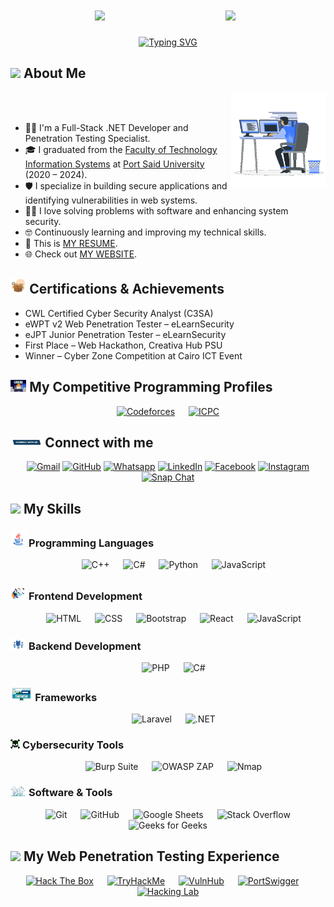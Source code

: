 <h1 align="center">
  <img src="https://iili.io/2OVkwnS.gif" width="40%" style="display: inline-block;">
  <img src="https://media.giphy.com/media/hvRJCLFzcasrR4ia7z/giphy.gif" width="5%" style="display: inline-block;">
</h1>

<p align="center">
  <a href="https://git.io/typing-svg">
    <img src="https://readme-typing-svg.demolab.com?font=Fira+Code&pause=1000&color=D2A306&center=true&vCenter=true&random=false&width=600&lines=Full-Stack+.NET+Developer;Penetration+Testing+Specialist;Always+Learning+New+Things;Building+Secure+Applications" alt="Typing SVG" />
  </a>
</p>

## <img src="https://i.pinimg.com/originals/3f/7e/4e/3f7e4eff7c96e9fe4b8b4b1ff3f7bdb5.gif" width="5%"> About Me
<img align="right" src="https://github.com/Assem2022awad/Portfolio/blob/main/Right_Side.gif" width="30%">

<br><br>
- 👨‍💻 I'm a Full-Stack .NET Developer and Penetration Testing Specialist.
- 🎓 I graduated from the [Faculty of Technology Information Systems](http://psu.edu.eg) at [Port Said University](http://psu.edu.eg) (2020 – 2024).
- 🛡️ I specialize in building secure applications and identifying vulnerabilities in web systems.
- ✍🏻 I love solving problems with software and enhancing system security.
- 🤓 Continuously learning and improving my technical skills.
- 💼 This is [MY RESUME](#).
- 🌐 Check out [MY WEBSITE](#).

## <img src="https://github.com/Assem2022awad/Portfolio/blob/main/giphy%20(1).gif?cid=ecf05e47ak6mwfu812269zzr8ydv529109qzpb8rszwnja9e&rid=giphy.gif&ct=s" width="5%"> Certifications & Achievements
- CWL Certified Cyber Security Analyst (C3SA)
- eWPT v2 Web Penetration Tester – eLearnSecurity
- eJPT Junior Penetration Tester – eLearnSecurity
- First Place – Web Hackathon, Creativa Hub PSU
- Winner – Cyber Zone Competition at Cairo ICT Event
  
## <img src="https://github.com/Assem2022awad/Portfolio/blob/main/giphy%20(4).gif?raw=true" width="5%"> My Competitive Programming Profiles
<p align="center">
  <a href="https://codeforces.com/profile/AssemAwad"><img src="https://img.icons8.com/external-tal-revivo-shadow-tal-revivo/50/000000/external-codeforces-programming-competitions-and-contests-programming-community-logo-shadow-tal-revivo.png" alt="Codeforces" width="5%" /></a>
  &emsp;
  <a href="https://icpc.global/ICPCID/IW0X0CTD0ZV9"><img src="https://i.ibb.co/6J0r7rW/Daco-5610880.png" alt="ICPC" width="5%" /></a>
</p>

## <img src="https://github.com/Assem2022awad/Portfolio/blob/main/Connect-with-me.gif?raw=true" width="10%"> Connect with me
<p align="center">
	<a href="mailto:ahmed.7oskaa@gmail.com"><img src="https://img.shields.io/badge/gmail-%23EA4335.svg?style=plastic&logo=gmail&logoColor=white" alt="Gmail"/></a>
	<a href="https://github.com/7oSkaaa"><img src="https://img.shields.io/badge/github-%23181717.svg?style=plastic&logo=github&logoColor=white" alt="GitHub"/></a>
	<a href="https://wa.me/0201208822340"><img src="https://img.shields.io/badge/whatsapp-%2325D366.svg?style=plastic&logo=whatsapp&logoColor=white" alt="Whatsapp"/></a>
	<a href="https://www.linkedin.com/in/7oskaa/"><img src="https://img.shields.io/badge/linkedin-%230A66C2.svg?style=plastic&logo=linkedin&logoColor=white" alt="LinkedIn"/></a>
	<a href="https://www.facebook.com/7oSkaaa"><img src="https://img.shields.io/badge/facebook-%231877F2.svg?style=plastic&logo=facebook&logoColor=white" alt="Facebook"/></a>
	<a href="https://www.instagram.com/ahmed_7oskaa/"><img src="https://img.shields.io/badge/instagram-%23E4405F.svg?style=plastic&logo=instagram&logoColor=white" alt="Instagram"/></a>
	<a href="https://msng.link/o/?ahmed.7oskaa=sc"><img src="https://img.shields.io/badge/snapchat-%23FFFC00.svg?style=plastic&logo=snapchat&logoColor=black" alt="Snap Chat"/></a>
</p>

## <img src="https://media.giphy.com/media/62pPthiy0sQn7H2J0z/giphy.gif" width="5%"> My Skills

### <img src = "https://github.com/Assem2022awad/Portfolio/blob/main/Programming_Languages.gif?raw=true" width="5%"> Programming Languages
<p align="center"> 
  &emsp; <img alt="C++" src="https://img.shields.io/badge/C++%20-%2300599C.svg?style=plastic&logo=c%2B%2B&logoColor=white">
  &emsp; <img alt="C#" src="https://img.shields.io/badge/C%23%20-%23239120.svg?style=plastic&logo=c-sharp&logoColor=white">
  &emsp; <img alt="Python" src="https://img.shields.io/badge/Python%20-%2314354C.svg?style=plastic&logo=python&logoColor=white">
  &emsp; <img alt="JavaScript" src="https://img.shields.io/badge/JavaScript%20-%23F7DF1E.svg?style=plastic&logo=javascript&logoColor=black">
</p>

### <img src = "https://github.com/Assem2022awad/Portfolio/blob/main/Animation%20-%201735038185203.gif?raw=true" width="5%"> Frontend Development
<p align="center"> 
  &emsp; <img alt="HTML" src="https://img.shields.io/badge/HTML5%20-%23E34F26.svg?style=plastic&logo=html5&logoColor=white">
  &emsp; <img alt="CSS" src="https://img.shields.io/badge/CSS%20-%231572B6.svg?style=plastic&logo=css3&logoColor=white">
  &emsp; <img alt="Bootstrap" src="https://img.shields.io/badge/Bootstrap%20-%23563D7C.svg?style=plastic&logo=bootstrap&logoColor=white">
  &emsp; <img alt="React" src="https://img.shields.io/badge/React%20-%2361DAFB.svg?style=plastic&logo=react&logoColor=black">
  &emsp; <img alt="JavaScript" src="https://img.shields.io/badge/JavaScript%20-%23F7DF1E.svg?style=plastic&logo=javascript&logoColor=black">
</p>

### <img src = "https://github.com/Assem2022awad/Portfolio/blob/main/Animation%20-%201735038448628.gif?raw=true" width="5%"> Backend Development
<p align="center"> 
  &emsp; <img alt="PHP" src="https://img.shields.io/badge/PHP%20-%23777BB4.svg?style=plastic&logo=php&logoColor=white">
  &emsp; <img alt="C#" src="https://img.shields.io/badge/C%23.NET%20-%230C7ACD.svg?style=plastic&logo=dot-net&logoColor=white">
</p>

### <img src = "https://github.com/Assem2022awad/Portfolio/blob/main/Front_End.gif?raw=true" width="7%"> Frameworks
<p align="center">
  &emsp; <img alt="Laravel" src="https://img.shields.io/badge/Laravel%20-%23FF2D20.svg?style=plastic&logo=laravel&logoColor=white">
  &emsp; <img alt=".NET" src="https://img.shields.io/badge/C%23.NET%20-%230C7ACD.svg?style=plastic&logo=dot-net&logoColor=white">
</p>

### <img src = "https://github.com/Assem2022awad/Portfolio/blob/main/giphy%20(2).gif?raw=true" width="3%"> Cybersecurity Tools
<p align="center">
  &emsp; <img alt="Burp Suite" src="https://img.shields.io/badge/Burp%20Suite%20-%23FF6F00.svg?style=plastic&logo=burp-suite&logoColor=white">
  &emsp; <img alt="OWASP ZAP" src="https://img.shields.io/badge/OWASP%20ZAP%20-%23FCAD00.svg?style=plastic&logo=owasp&logoColor=white">
  &emsp; <img alt="Nmap" src="https://img.shields.io/badge/Nmap%20-%2341BDF5.svg?style=plastic&logo=nmap&logoColor=white">
</p>

### <img src = "https://github.com/Assem2022awad/Portfolio/blob/main/Software_Tools.gif?raw=true" width="5%"> Software & Tools
<p align="center">
  &emsp; <img alt="Git" src="https://img.shields.io/badge/Git%20-%23F05033.svg?style=plastic&logo=git&logoColor=white">
  &emsp; <img alt="GitHub" src="https://img.shields.io/badge/GitHub%20-%23181717.svg?style=plastic&logo=github&logoColor=white">
  &emsp; <img alt="Google Sheets" src="https://img.shields.io/badge/Google%20Sheets%20-%234285F4.svg?style=plastic&logo=google-sheets&logoColor=white">
  &emsp; <img alt="Stack Overflow" src="https://img.shields.io/badge/Stack%20Overflow%20-%23FE7A16.svg?style=plastic&logo=stack-overflow&logoColor=white">
  &emsp; <img alt="Geeks for Geeks" src="https://img.shields.io/badge/Geeks%20for%20Geeks%20-%2300B140.svg?style=plastic&logo=geeksforgeeks&logoColor=white">
</p>

## <img src="https://media.giphy.com/media/62pPthiy0sQn7H2J0z/giphy.gif" width="5%"> My Web Penetration Testing Experience
<p align="center">
  <a href="https://www.hackthebox.eu/" target="_blank"><img src="https://img.icons8.com/color/48/000000/hack-the-box.png" alt="Hack The Box" width="5%" /></a>
  &emsp; 
  <a href="https://www.tryhackme.com/" target="_blank"><img src="https://img.icons8.com/ios/50/000000/try-hack-me.png" alt="TryHackMe" width="5%" /></a>
  &emsp; 
  <a href="https://www.vulnhub.com/" target="_blank"><img src="https://img.icons8.com/material-outlined/24/000000/generic.png" alt="VulnHub" width="5%" /></a>
  &emsp; 
  <a href="https://portswigger.net/web-security" target="_blank"><img src="https://img.icons8.com/external-flat-juicy-fish/64/000000/external-portswigger-web-security-flat-flat-juicy-fish.png" alt="PortSwigger" width="5%" /></a>
  &emsp; 
  <a href="https://www.hacking-lab.com/" target="_blank"><img src="https://img.icons8.com/external-flat-juicy-fish/64/000000/external-hacking-lab-cyber-security-flat-flat-juicy-fish.png" alt="Hacking Lab" width="5%" /></a>
</p>

